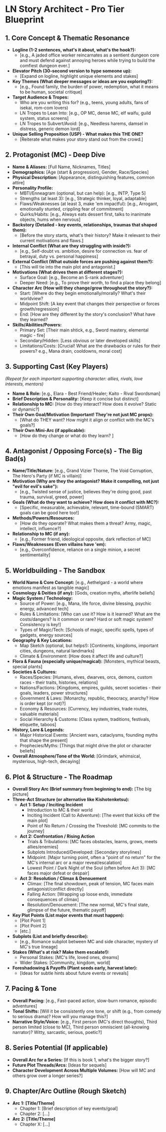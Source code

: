 # **LN Story Architect \- Pro Tier Blueprint**

## **1\. Core Concept & Thematic Resonance**

* **Logline (1-2 sentences, what's it about, what's the hook?):**  
  * \[e.g., A jaded office worker reincarnates as a sentient dungeon core and must defend against annoying heroes while trying to build the comfiest dungeon ever.\]  
* **Elevator Pitch (30-second version to hype someone up):**  
  * \[Expand on logline, highlight unique elements and stakes\]  
* **Key Themes (What deeper messages or ideas are you exploring?):**  
  * \[e.g., Found family, the burden of power, redemption, what it means to be human, societal critique\]  
* **Target Audience & Tropes:**  
  * Who are you writing this for? (e.g., teens, young adults, fans of isekai, rom-com lovers)  
  * LN Tropes to Lean Into: \[e.g., OP MC, dense MC, elf waifu, guild system, status screens\]  
  * LN Tropes to Subvert/Avoid: \[e.g., Needless harems, damsel in distress, generic demon lord\]  
* **Unique Selling Proposition (USP) \- What makes this THE ONE?**  
  * \[Reiterate what makes your story stand out from the crowd.\]

## **2\. Protagonist (MC) \- Deep Dive**

* **Name & Aliases:** \[Full Name, Nicknames, Titles\]  
* **Demographics:** \[Age (start & progression), Gender, Race/Species\]  
* **Physical Description:** \[Appearance, distinguishing features, common attire\]  
* **Personality Profile:**  
  * MBTI/Enneagram (optional, but can help): \[e.g., INTP, Type 5\]  
  * Strengths (at least 3): \[e.g., Strategic thinker, loyal, adaptable\]  
  * Flaws/Weaknesses (at least 3, make 'em impactful): \[e.g., Arrogant, emotionally stunted, crippling fear of commitment\]  
  * Quirks/Habits: \[e.g., Always eats dessert first, talks to inanimate objects, hums when nervous\]  
* **Backstory (Detailed \- key events, relationships, traumas that shaped them):**  
  * \[Before the story starts, what's their history? Make it relevant to their current motivations and flaws.\]  
* **Internal Conflict (What are they struggling with inside?):**  
  * \[e.g., Self-doubt vs. ambition, desire for connection vs. fear of betrayal, duty vs. personal happiness\]  
* **External Conflict (What outside forces are pushing against them?):**  
  * \[This will tie into the main plot and antagonist.\]  
* **Motivations (What drives them at different stages?):**  
  * Surface Goal: \[e.g., Become an S-rank adventurer\]  
  * Deeper Need: \[e.g., To prove their worth, to find a place they belong\]  
* **Character Arc (How will they change/grow throughout the story?):**  
  * Start: \[Where do they begin emotionally/morally? What's their worldview?  
  * Midpoint Shift: \[A key event that changes their perspective or forces growth/regression\]  
  * End: \[How are they different by the story's conclusion? What have they learned?  
* **Skills/Abilities/Powers:**  
  * Primary Set: \[Their main shtick, e.g., Sword mastery, elemental magic \- fire\]  
  * Secondary/Hidden: \[Less obvious or later developed skills\]  
  * Limitations/Costs: \[Crucial\! What are the drawbacks or rules for their powers? e.g., Mana drain, cooldowns, moral cost\]

## **3\. Supporting Cast (Key Players)**

*(Repeat for each important supporting character: allies, rivals, love interests, mentors)*

* **Name & Role:** \[e.g., Elara \- Best Friend/Healer; Kaito \- Rival Swordsman\]  
* **Brief Description & Personality:** \[Keep it concise but distinct\]  
* **Relationship to MC:** \[How do they interact? How does it evolve? Static or dynamic?\]  
* **Their Own Goal/Motivation (Important\! They're not just MC props):**  
  * \[What do THEY want? How might it align or conflict with the MC's goals?\]  
* **Their Own Mini-Arc (if applicable):**  
  * \[How do they change or what do they learn? \]

## **4\. Antagonist / Opposing Force(s) \- The Big Bad(s)**

* **Name/Title/Nature:** \[e.g., Grand Vizier Thorne, The Void Corruption, The Hero's Party (if MC is villain)\]  
* **Motivation (Why are they the antagonist? Make it compelling, not just "evil for evil's sake"):**  
  * \[e.g., Twisted sense of justice, believes they're doing good, past trauma, survival, greed, power\]  
* **Goals (What do they want to achieve? How does it conflict with MC?):**  
  * \[Specific, measurable, achievable, relevant, time-bound (SMART) goals can be good here too\!\]  
* **Methods/Powers/Resources:**  
  * \[How do they operate? What makes them a threat? Army, magic, intellect, influence?\]  
* **Relationship to MC (if any):**  
  * \[e.g., Former friend, ideological opposite, dark reflection of MC\]  
* **Flaws/Weaknesses (Even villains have 'em):**  
  * \[e.g., Overconfidence, reliance on a single minion, a secret sentimentality\]

## **5\. Worldbuilding \- The Sandbox**

* **World Name & Core Concept:** \[e.g., Aethelgard \- a world where emotions manifest as tangible magic\]  
* **Cosmology & Deities (if any):** \[Gods, creation myths, afterlife beliefs\]  
* **Magic System / Technology:**  
  * Source of Power: \[e.g., Mana, life force, divine blessing, psychic energy, advanced tech\]  
  * Rules & Limitations: \[Who can use it? How is it learned? What are the costs/dangers? Is it common or rare? Hard or soft magic system? Consistency is key\!\]  
  * Types of Magic/Tech: \[Schools of magic, specific spells, types of gadgets, energy sources\]  
* **Geography & Key Locations:**  
  * Map Sketch (optional, but helps\!): \[Continents, kingdoms, important cities, dungeons, natural landmarks\]  
  * Climate & Environment: \[How does it affect life and culture?\]  
* **Flora & Fauna (especially unique/magical):** \[Monsters, mythical beasts, special plants\]  
* **Societies & Cultures:**  
  * Races/Species: \[Humans, elves, dwarves, orcs, demons, custom races \- their traits, histories, relations\]  
  * Nations/Factions: \[Kingdoms, empires, guilds, secret societies \- their goals, leaders, power structures\]  
  * Government & Laws: \[Monarchy, republic, theocracy, anarchy? How is order kept (or not)?\]  
  * Economy & Resources: \[Currency, key industries, trade routes, valuable materials\]  
  * Social Hierarchy & Customs: \[Class system, traditions, festivals, etiquette, taboos\]  
* **History, Lore & Legends:**  
  * Major Historical Events: \[Ancient wars, cataclysms, founding myths that shape the present\]  
  * Prophecies/Myths: \[Things that might drive the plot or character beliefs\]  
* **Overall Atmosphere/Tone of the World:** \[Grimdark, whimsical, mysterious, high-tech, decaying\]

## **6\. Plot & Structure \- The Roadmap**

* **Overall Story Arc (Brief summary from beginning to end):** \[The big picture\]  
* **Three-Act Structure (or alternative like Kishotenketsu):**  
  * **Act 1: Setup / Inciting Incident**  
    * Introduction to MC & their world  
    * Inciting Incident (Call to Adventure): \[The event that kicks off the main plot\]  
    * Point of No Return / Crossing the Threshold: \[MC commits to the journey\]  
  * **Act 2: Confrontation / Rising Action**  
    * Trials & Tribulations: \[MC faces obstacles, learns, grows, meets allies/enemies\]  
    * Subplots Introduced/Developed: \[Secondary storylines\]  
    * Midpoint: \[Major turning point, often a "point of no return" for the MC's internal arc or a major reveal/escalation\]  
    * Lowest Point / Dark Night of the Soul (often before Act 3): \[MC faces major defeat or despair\]  
  * **Act 3: Resolution / Climax & Denouement**  
    * Climax: \[The final showdown, peak of tension, MC faces main antagonist/conflict directly\]  
    * Falling Action: \[Wrapping up loose ends, immediate consequences of climax\]  
    * Resolution/Denouement: \[The new normal, MC's final state, glimpse of the future, thematic payoff\]  
* **Key Plot Points (List major events that must happen):**  
  * \[Plot Point 1\]  
  * \[Plot Point 2\]  
  * \[etc.\]  
* **Subplots (List and briefly describe):**  
  * \[e.g., Romance subplot between MC and side character, mystery of MC's true lineage\]  
* **Stakes (What's at risk? Make them escalate\!):**  
  * Personal Stakes: \[MC's life, loved ones, dreams\]  
  * Wider Stakes: \[Community, kingdom, world\]  
* **Foreshadowing & Payoffs (Plant seeds early, harvest later):**  
  * \[Ideas for subtle hints about future events or reveals\]

## **7\. Pacing & Tone**

* **Overall Pacing:** \[e.g., Fast-paced action, slow-burn romance, episodic adventures\]  
* **Tonal Shifts:** \[Will it be consistently one tone, or shift (e.g., from comedy to serious drama)? How will you manage this?\]  
* **Narrative Style/Voice:** \[e.g., First person (MC's direct thoughts), Third person limited (close to MC), Third person omniscient (all-knowing narrator)? Witty, sarcastic, serious, poetic?\]

## **8\. Series Potential (If applicable)**

* **Overall Arc for a Series:** \[If this is book 1, what's the bigger story?\]  
* **Future Plot Threads/Arcs:** \[Ideas for sequels\]  
* **Character Development Across Multiple Volumes:** \[How will MC and others grow over a longer series?\]

## **9\. Chapter/Arc Outline (Rough Sketch)**

* **Arc 1: \[Title/Theme\]**  
  * Chapter 1: \[Brief description of key events/goal\]  
  * Chapter 2: \[...\]  
* **Arc 2: \[Title/Theme\]**  
  * Chapter X: \[...\]

